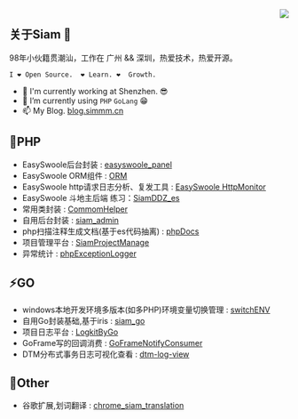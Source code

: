 <img align="right" src="https://github-readme-stats.vercel.app/api?username=xuanyanwow&show_icons=true&icon_color=CE1D2D&text_color=718096&bg_color=ffffff&hide_title=true" />

## 关于Siam 👋

98年小伙籍贯潮汕，工作在 广州 && 深圳，热爱技术，热爱开源。

`I ❤ Open Source.  ❤ Learn. ❤  Growth.`

- 🌈 I'm currently working at Shenzhen. 😎
- 🤔 I’m currently using `PHP` `GoLang` 😁
- 📫 My Blog. [blog.simmm.cn](https://blog.simmm.cn)


## 👯PHP

- EasySwoole后台封装 : [easyswoole_panel](https://github.com/easyswoole-panel/easyswoole_panel)
- EasySwoole ORM组件 : [ORM](https://github.com/easy-swoole/orm)
- EasySwoole http请求日志分析、复发工具 : [EasySwoole HttpMonitor](https://github.com/xuanyanwow/easyswooleHttpMonitor)
- EasySwoole 斗地主后端 练习：[SiamDDZ_es](https://github.com/xuanyanwow/SiamDDZ_es)
- 常用类封装 : [CommomHelper](https://github.com/xuanyanwow/CommomHelper)
- 自用后台封装 : [siam_admin](https://github.com/xuanyanwow/siam_admin)
- php扫描注释生成文档(基于es代码抽离) : [phpDocs](https://github.com/xuanyanwow/phpDocs)
- 项目管理平台 : [SiamProjectManage](https://github.com/xuanyanwow/SiamProjectManage)
- 异常统计 : [phpExceptionLogger](https://github.com/xuanyanwow/phpExceptionLogger)

## ⚡GO

- windows本地开发环境多版本(如多PHP)环境变量切换管理 : [switchENV](https://github.com/xuanyanwow/switchENV)
- 自用Go封装基础,基于iris : [siam_go](https://github.com/xuanyanwow/siam_go)
- 项目日志平台 : [LogkitByGo](https://github.com/xuanyanwow/LogkitByGo)
- GoFrame写的回调消费 : [GoFrameNotifyConsumer](https://github.com/xuanyanwow/GoFrameNotifyConsumer)
- DTM分布式事务日志可视化查看 : [dtm-log-view](https://github.com/xuanyanwow/dtm-log-view)


## 🔭Other

- 谷歌扩展,划词翻译 : [chrome_siam_translation](https://github.com/xuanyanwow/chrome_siam_translation)
